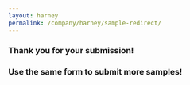 ```yaml
---
layout: harney
permalink: /company/harney/sample-redirect/
---
```


<head>
  <meta http-equiv='refresh' content='3; URL={{ site.url }}{{ site.baseurl }}/harney/addsample/'>
</head>
<body>
<div>
	<h3> Thank you for your submission! </h3></div><div> <h3> Use the same form to submit more samples! </h3></div>
</body>